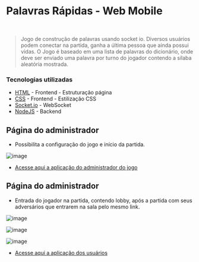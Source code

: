 # Palavras Rápidas - Web Mobile


&nbsp;
> Jogo de construção de palavras usando socket io.
> Diversos usuários podem conectar na partida, ganha a última pessoa que ainda possui vidas. 
> O Jogo é baseado em uma lista de palavras do dicionário, onde deve ser enviado uma palavra por turno do jogador contendo a sílaba aleatória mostrada. 


### Tecnologias utilizadas


* [HTML](https://developer.mozilla.org/en-US/docs/Web/HTML) - Frontend - Estruturação página
* [CSS](https://developer.mozilla.org/en-US/docs/Web/CSS) - Frontend - Estilização CSS
* [Socket.io](https://socket.io/pt-br/) - WebSocket
* [NodeJS](https://nodejs.org/en) - Backend

## Página do administrador
 - Possibilita a configuração do jogo e início da partida.
   
![image](https://github.com/user-attachments/assets/ceb4be0a-9a73-43d0-b349-3dc27dd488be)

* [Acesse aqui a aplicação do administrador do jogo](https://palavrarapida.onrender.com/admin/)

## Página do administrador
 - Entrada do jogador na partida, contendo lobby, após a partida com seus adversários que entrarem na sala pelo mesmo link.
   
![image](https://github.com/user-attachments/assets/85a60e05-27d2-4132-8730-a177c72504e2)

![image](https://github.com/user-attachments/assets/260a91d9-b392-48bc-86ba-4ca62545ec8b)

![image](https://github.com/user-attachments/assets/6d0f57c2-1712-4993-be50-952476d93bb1)

* [Acesse aqui a aplicação dos usuários](https://palavrarapida.onrender.com/client/)


